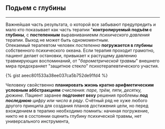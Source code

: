## Подьем с глубины
---

Важнейшая часть результата, о которой все забывают предупредить и мало кто показывает как часть терапии "**контролируемый подъём с глубины**, с **постепенным** выравниваниемм _психического давления_ терапии. Выход не может быть одномоментным.  
Опекаемый терапевтом человек _постепенно_ **погружается в глубины** собственного психического океана. Если терапия проходит грамотно, пациент делает остановки, привыкает к растущему давлению травмирующих воспоминаний, от "_барометрической травмы_" внешнего мира предохраняет "защитное стекло" психотерапевтического участия. 

{% gist aeec801533a38ee037ca5b752de91fd4 %}

Человеку свойственно **планировать жизнь кратно арифметическим условным аббстракциям** счисления: _паре, трём, пяти, десятку, дюжине_. Пациент заранее **подгоняет веху** решения проблемы _**под последнюю** цифру или число в ряду_. Счётный ряд не хуже любого другого принципа для создания планов достижения цели, но перед вхождением в терапию необходимо помнить: начиная погружение, никто не в состоянии оценить глубину психической травмы, нет универсального инструмента, 